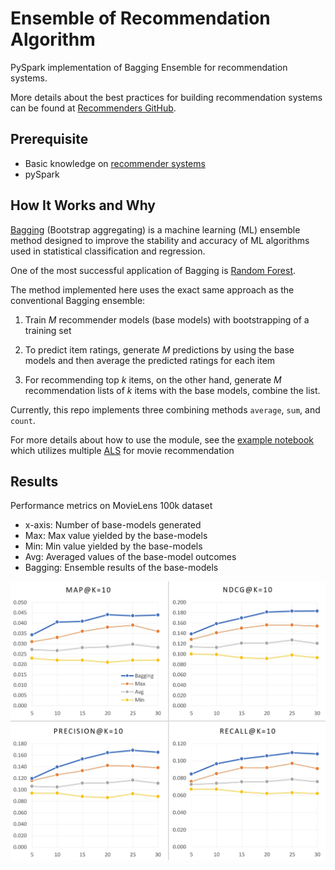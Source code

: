 # Ensemble of Recommendation Algorithm
PySpark implementation of Bagging Ensemble for recommendation systems.

More details about the best practices for building recommendation systems can be found at [Recommenders GitHub](https://github.com/Microsoft/Recommenders).


## Prerequisite
* Basic knowledge on [recommender systems](https://en.wikipedia.org/wiki/Recommender_system)
* pySpark


## How It Works and Why
[Bagging](https://en.wikipedia.org/wiki/Bootstrap_aggregating) (Bootstrap aggregating) is
a machine learning (ML) ensemble method designed to improve the stability and accuracy of
ML algorithms used in statistical classification and regression. 

One of the most successful application of Bagging is [Random Forest](https://en.wikipedia.org/wiki/Random_forest).

The method implemented here uses the exact same approach as the conventional Bagging ensemble:
1. Train *M* recommender models (base models) with bootstrapping of a training set

2. To predict item ratings, generate *M* predictions by using the base models and then average
the predicted ratings for each item

3. For recommending top *k* items, on the other hand, generate *M* recommendation lists of *k* items
with the base models, combine the list.

Currently, this repo implements three combining methods `average`, `sum`, and `count`.

For more details about how to use the module, see the [example notebook](./als_bagging_on_movielens.ipynb)
which utilizes multiple [ALS](https://spark.apache.org/docs/latest/api/python/pyspark.ml.html#module-pyspark.ml.recommendation)
for movie recommendation

## Results
Performance metrics on MovieLens 100k dataset
* x-axis: Number of base-models generated
* Max: Max value yielded by the base-models
* Min: Min value yielded by the base-models
* Avg: Averaged values of the base-model outcomes
* Bagging: Ensemble results of the base-models

![movielens_100k_results](./movielens_100k_results.jpg)
